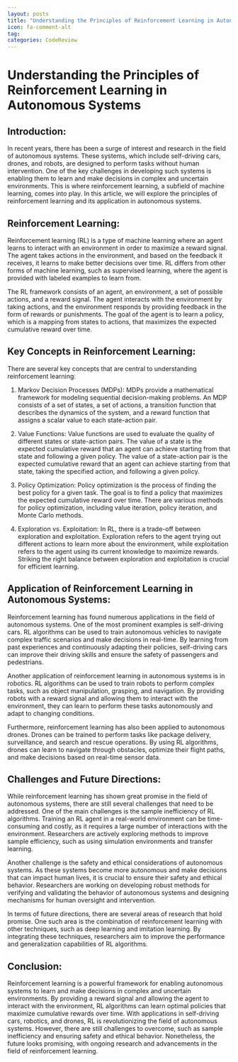 ```yaml
---
layout: posts
title: "Understanding the Principles of Reinforcement Learning in Autonomous Systems"
icon: fa-comment-alt
tag:      
categories: CodeReview
---
```



# Understanding the Principles of Reinforcement Learning in Autonomous Systems

## Introduction:

In recent years, there has been a surge of interest and research in the field of autonomous systems. These systems, which include self-driving cars, drones, and robots, are designed to perform tasks without human intervention. One of the key challenges in developing such systems is enabling them to learn and make decisions in complex and uncertain environments. This is where reinforcement learning, a subfield of machine learning, comes into play. In this article, we will explore the principles of reinforcement learning and its application in autonomous systems.

## Reinforcement Learning:

Reinforcement learning (RL) is a type of machine learning where an agent learns to interact with an environment in order to maximize a reward signal. The agent takes actions in the environment, and based on the feedback it receives, it learns to make better decisions over time. RL differs from other forms of machine learning, such as supervised learning, where the agent is provided with labeled examples to learn from.

The RL framework consists of an agent, an environment, a set of possible actions, and a reward signal. The agent interacts with the environment by taking actions, and the environment responds by providing feedback in the form of rewards or punishments. The goal of the agent is to learn a policy, which is a mapping from states to actions, that maximizes the expected cumulative reward over time.

## Key Concepts in Reinforcement Learning:

There are several key concepts that are central to understanding reinforcement learning:

1. Markov Decision Processes (MDPs): MDPs provide a mathematical framework for modeling sequential decision-making problems. An MDP consists of a set of states, a set of actions, a transition function that describes the dynamics of the system, and a reward function that assigns a scalar value to each state-action pair.

2. Value Functions: Value functions are used to evaluate the quality of different states or state-action pairs. The value of a state is the expected cumulative reward that an agent can achieve starting from that state and following a given policy. The value of a state-action pair is the expected cumulative reward that an agent can achieve starting from that state, taking the specified action, and following a given policy.

3. Policy Optimization: Policy optimization is the process of finding the best policy for a given task. The goal is to find a policy that maximizes the expected cumulative reward over time. There are various methods for policy optimization, including value iteration, policy iteration, and Monte Carlo methods.

4. Exploration vs. Exploitation: In RL, there is a trade-off between exploration and exploitation. Exploration refers to the agent trying out different actions to learn more about the environment, while exploitation refers to the agent using its current knowledge to maximize rewards. Striking the right balance between exploration and exploitation is crucial for efficient learning.

## Application of Reinforcement Learning in Autonomous Systems:

Reinforcement learning has found numerous applications in the field of autonomous systems. One of the most prominent examples is self-driving cars. RL algorithms can be used to train autonomous vehicles to navigate complex traffic scenarios and make decisions in real-time. By learning from past experiences and continuously adapting their policies, self-driving cars can improve their driving skills and ensure the safety of passengers and pedestrians.

Another application of reinforcement learning in autonomous systems is in robotics. RL algorithms can be used to train robots to perform complex tasks, such as object manipulation, grasping, and navigation. By providing robots with a reward signal and allowing them to interact with the environment, they can learn to perform these tasks autonomously and adapt to changing conditions.

Furthermore, reinforcement learning has also been applied to autonomous drones. Drones can be trained to perform tasks like package delivery, surveillance, and search and rescue operations. By using RL algorithms, drones can learn to navigate through obstacles, optimize their flight paths, and make decisions based on real-time sensor data.

## Challenges and Future Directions:

While reinforcement learning has shown great promise in the field of autonomous systems, there are still several challenges that need to be addressed. One of the main challenges is the sample inefficiency of RL algorithms. Training an RL agent in a real-world environment can be time-consuming and costly, as it requires a large number of interactions with the environment. Researchers are actively exploring methods to improve sample efficiency, such as using simulation environments and transfer learning.

Another challenge is the safety and ethical considerations of autonomous systems. As these systems become more autonomous and make decisions that can impact human lives, it is crucial to ensure their safety and ethical behavior. Researchers are working on developing robust methods for verifying and validating the behavior of autonomous systems and designing mechanisms for human oversight and intervention.

In terms of future directions, there are several areas of research that hold promise. One such area is the combination of reinforcement learning with other techniques, such as deep learning and imitation learning. By integrating these techniques, researchers aim to improve the performance and generalization capabilities of RL algorithms.

## Conclusion:

Reinforcement learning is a powerful framework for enabling autonomous systems to learn and make decisions in complex and uncertain environments. By providing a reward signal and allowing the agent to interact with the environment, RL algorithms can learn optimal policies that maximize cumulative rewards over time. With applications in self-driving cars, robotics, and drones, RL is revolutionizing the field of autonomous systems. However, there are still challenges to overcome, such as sample inefficiency and ensuring safety and ethical behavior. Nonetheless, the future looks promising, with ongoing research and advancements in the field of reinforcement learning.